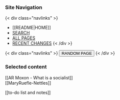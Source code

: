 ### Site Navigation


{< div class="navlinks" >}
- [[README|HOME]]
- [SEARCH](/search.html)  
- [ALL PAGES](/all-pages.html)  
- [RECENT CHANGES](/recent-pages.html)
{< /div >}

{< div class="navlinks" >}
  <button onclick="location.href=`${randomPageLink()}`">
    RANDOM PAGE
  </button>
{< /div >}

### Selected content

[[AR Moxon - What is a socialist]]  
[[MaryRuefle-Nettles]]  


[[to-do list and notes]]  

